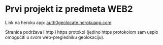 # Prvi projekt iz predmeta WEB2

Link na heroku app: [auth0geolocate.herokuapp.com](auth0geolocate.herokuapp.com)

Stranica podržava i http i https protokol (jedino https protokolom sam uspio omogućiti u svom web-pregledniku geolokaciju).
